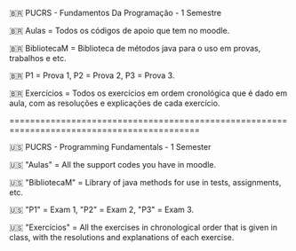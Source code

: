 🇧🇷 PUCRS - Fundamentos Da Programação - 1 Semestre

🇧🇷 Aulas = Todos os códigos de apoio que tem no moodle.

🇧🇷 BibliotecaM = Biblioteca de métodos java para o uso em provas, trabalhos e etc.

🇧🇷 P1 = Prova 1, P2 = Prova 2, P3 = Prova 3.    

🇧🇷 Exercícios = Todos os exercícios em ordem cronológica que é dado em aula, com as resoluções e explicações de cada exercício.

===========================================================================================


🇺🇸 PUCRS - Programming Fundamentals - 1 Semester

🇺🇸 "Aulas" = All the support codes you have in moodle.

🇺🇸 "BibliotecaM" = Library of java methods for use in tests, assignments, etc.

🇺🇸 "P1" = Exam 1, "P2" = Exam 2, "P3" = Exam 3.    

🇺🇸 "Exercícios" = All the exercises in chronological order that is given in class, with the resolutions and explanations of each exercise.
 

